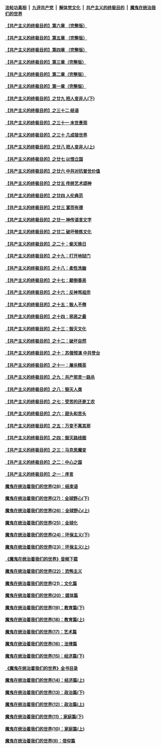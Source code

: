 ####  [法轮功真相](../../../../basic/blob/master/README.md?t=04010730) &nbsp;|&nbsp; [九评共产党](../../../../9ping.md/blob/master/README.md?t=04010730) &nbsp;|&nbsp; [解体党文化](../../../../jtdwh.md/blob/master/README.md?t=04010730)  &nbsp;|&nbsp; [共产主义的终极目的](../../../../gczydzjmd.md/blob/master/README.md?t=04010730) &nbsp;|&nbsp; [魔鬼在统治我们的世界](../../../../mgztzwmdsj.md/blob/master/README.md?t=04010730) 

#### [【共产主义的终极目的】第六章 （完整版）](../pages/nsc422/n11428913.md?t=04010730) 

#### [【共产主义的终极目的】第五章 （完整版）](../pages/nsc422/n11428912.md?t=04010730) 

#### [【共产主义的终极目的】第四章 （完整版）](../pages/nsc422/n11428907.md?t=04010730) 

#### [【共产主义的终极目的】第三章（完整版）](../pages/nsc422/n11428848.md?t=04010730) 

#### [【共产主义的终极目的】第二章（完整版）](../pages/nsc422/n11428831.md?t=04010730) 

#### [【共产主义的终极目的】第一章（完整版）](../pages/nsc422/n11417651.md?t=04010730) 

#### [【共产主义的终极目的】之廿九 把人变非人(下)](../pages/nsc422/n11344140.md?t=04010730) 

#### [【共产主义的终极目的】之三十二 结语](../pages/nsc422/n11360535.md?t=04010730) 

#### [【共产主义的终极目的】之三十一 末世景观](../pages/nsc422/n11351129.md?t=04010730) 

#### [【共产主义的终极目的】之三十 几成狼世界](../pages/nsc422/n11348280.md?t=04010730) 

#### [【共产主义的终极目的】之廿八 把人变非人(上)](../pages/nsc422/n11340492.md?t=04010730) 

#### [【共产主义的终极目的】之廿七 以恨立国](../pages/nsc422/n11336944.md?t=04010730) 

#### [【共产主义的终极目的】之廿六 中共对抗普世价值](../pages/nsc422/n11324785.md?t=04010730) 

#### [【共产主义的终极目的】之廿五 传统艺术颂神](../pages/nsc422/n11296396.md?t=04010730) 

#### [【共产主义的终极目的】之廿四 人伦典范](../pages/nsc422/n11296397.md?t=04010730) 

#### [【共产主义的终极目的】之廿三 富而有德](../pages/nsc422/n11283598.md?t=04010730) 

#### [【共产主义的终极目的】之廿一 神传语言文字](../pages/nsc422/n11263265.md?t=04010730) 

#### [【共产主义的终极目的】之廿二 破坏修炼文化](../pages/nsc422/n11245728.md?t=04010730) 

#### [【共产主义的终极目的】之二十：偷天换日](../pages/nsc422/n11238846.md?t=04010730) 

#### [【共产主义的终极目的】之十九：打开地狱门](../pages/nsc422/n11206376.md?t=04010730) 

#### [【共产主义的终极目的】之十八：柔性洗脑](../pages/nsc422/n11199994.md?t=04010730) 

#### [【共产主义的终极目的】之十七：颠倒善恶](../pages/nsc422/n11179782.md?t=04010730) 

#### [【共产主义的终极目的】之十六：反神骂祖宗](../pages/nsc422/n11166798.md?t=04010730) 

#### [【共产主义的终极目的】之十五：毁人不倦](../pages/nsc422/n11166792.md?t=04010730) 

#### [【共产主义的终极目的】之十四：邪恶之最](../pages/nsc422/n11150249.md?t=04010730) 

#### [【共产主义的终极目的】之十三：毁灭文化](../pages/nsc422/n11135227.md?t=04010730) 

#### [【共产主义的终极目的】之十二：破坏自然](../pages/nsc422/n11135214.md?t=04010730) 

#### [【共产主义的终极目的】之十：苏俄预演 中共登台](../pages/nsc422/n11118424.md?t=04010730) 

#### [【共产主义的终极目的】之十一：屠杀精英](../pages/nsc422/n11118442.md?t=04010730) 

#### [【共产主义的终极目的】之九：共产邪灵一路杀](../pages/nsc422/n11114139.md?t=04010730) 

#### [【共产主义的终极目的】之八：毁灭人类](../pages/nsc422/n11108503.md?t=04010730) 

#### [【共产主义的终极目的】之七：受苦的还是工农](../pages/nsc422/n11101809.md?t=04010730) 

#### [【共产主义的终极目的】之六：甜头和苦头](../pages/nsc422/n11096971.md?t=04010730) 

#### [【共产主义的终极目的】之五：万变不离其邪](../pages/nsc422/n11091285.md?t=04010730) 

#### [【共产主义的终极目的】之四：毁灭路线图](../pages/nsc422/n11086284.md?t=04010730) 

#### [【共产主义的终极目的】之三：马克思魔变](../pages/nsc422/n11061941.md?t=04010730) 

#### [【共产主义的终极目的】之二：中心之国](../pages/nsc422/n11047728.md?t=04010730) 

#### [【共产主义的终极目的】之一：序言](../pages/nsc422/n11086077.md?t=04010730) 

#### [魔鬼在统治着我们的世界(28)：结束语](../pages/nsc422/n10936246.md?t=04010730) 

#### [魔鬼在统治着我们的世界(27)：全球野心(下)](../pages/nsc422/n10928319.md?t=04010730) 

#### [魔鬼在统治着我们的世界(26)：全球野心(上)](../pages/nsc422/n10900318.md?t=04010730) 

#### [魔鬼在统治着我们的世界(25)：全球化](../pages/nsc422/n10788205.md?t=04010730) 

#### [魔鬼在统治着我们的世界(24)：环保主义(下)](../pages/nsc422/n10695307.md?t=04010730) 

#### [魔鬼在统治着我们的世界(23)：环保主义(上)](../pages/nsc422/n10688613.md?t=04010730) 

#### [《魔鬼在统治着我们的世界》音频下载](../pages/nsc422/n10635553.md?t=04010730) 

#### [魔鬼在统治着我们的世界(22)：恐怖主义](../pages/nsc422/n10614727.md?t=04010730) 

#### [魔鬼在统治着我们的世界(21)：文化篇](../pages/nsc422/n10597706.md?t=04010730) 

#### [魔鬼在统治着我们的世界(20)：媒体篇](../pages/nsc422/n10586579.md?t=04010730) 

#### [魔鬼在统治着我们的世界(19)：教育篇(下)](../pages/nsc422/n10564808.md?t=04010730) 

#### [魔鬼在统治着我们的世界(18)：教育篇(上)](../pages/nsc422/n10526970.md?t=04010730) 

#### [魔鬼在统治着我们的世界(17)：艺术篇](../pages/nsc422/n10499093.md?t=04010730) 

#### [魔鬼在统治着我们的世界(16)：法律篇](../pages/nsc422/n10485969.md?t=04010730) 

#### [魔鬼在统治着我们的世界(15)：经济篇(下)](../pages/nsc422/n10469975.md?t=04010730) 

#### [《魔鬼在统治着我们的世界》全书目录](../pages/nsc422/n10464261.md?t=04010730) 

#### [魔鬼在统治着我们的世界(14)：经济篇(上)](../pages/nsc422/n10457370.md?t=04010730) 

#### [魔鬼在统治着我们的世界(13)：政治篇(下)](../pages/nsc422/n10448270.md?t=04010730) 

#### [魔鬼在统治着我们的世界(12)：政治篇(上)](../pages/nsc422/n10444576.md?t=04010730) 

#### [魔鬼在统治着我们的世界(11)：家庭篇(下)](../pages/nsc422/n10440961.md?t=04010730) 

#### [魔鬼在统治着我们的世界(10)：家庭篇(上)](../pages/nsc422/n10435448.md?t=04010730) 

#### [魔鬼在统治着我们的世界(9)：信仰篇](../pages/nsc422/n10432159.md?t=04010730) 

